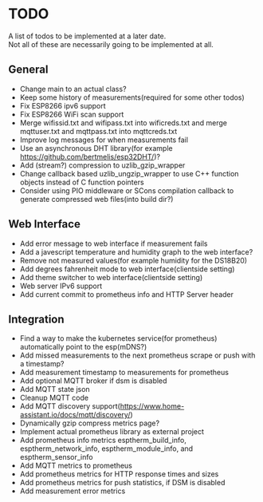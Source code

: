 # TODO
A list of todos to be implemented at a later date.  
Not all of these are necessarily going to be implemented at all.

## General
 * Change main to an actual class?
 * Keep some history of measurements(required for some other todos)
 * Fix ESP8266 ipv6 support
 * Fix ESP8266 WiFi scan support
 * Merge wifissid.txt and wifipass.txt into wificreds.txt and merge mqttuser.txt and mqttpass.txt into mqttcreds.txt
 * Improve log messages for when measurements fail
 * Use an asynchronous DHT library(for example https://github.com/bertmelis/esp32DHT/)?
 * Add (stream?) compression to uzlib_gzip_wrapper
 * Change callback based uzlib_ungzip_wrapper to use C++ function objects instead of C function pointers
 * Consider using PIO middleware or SCons compilation callback to generate compressed web files(into build dir?)

## Web Interface
 * Add error message to web interface if measurement fails
 * Add a javescript temperature and humidity graph to the web interface?
 * Remove not measured values(for example humidity for the DS18B20)
 * Add degrees fahrenheit mode to web interface(clientside setting)
 * Add theme switcher to web interface(clientside setting)
 * Web server IPv6 support
 * Add current commit to prometheus info and HTTP Server header

## Integration
 * Find a way to make the kubernetes service(for prometheus) automatically point to the esp(mDNS?)
 * Add missed measurements to the next prometheus scrape or push with a timestamp?
 * Add measurement timestamp to measurements for prometheus
 * Add optional MQTT broker if dsm is disabled
 * Add MQTT state json
 * Cleanup MQTT code
 * Add MQTT discovery support(https://www.home-assistant.io/docs/mqtt/discovery/)
 * Dynamically gzip compress metrics page?
 * Implement actual prometheus library as external project
 * Add prometheus info metrics esptherm_build_info, esptherm_network_info, esptherm_module_info, and esptherm_sensor_info
 * Add MQTT metrics to prometheus
 * Add prometheus metrics for HTTP response times and sizes
 * Add prometheus metrics for push statistics, if DSM is disabled
 * Add measurement error metrics
